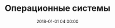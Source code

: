---
title: Операционные системы
breadcrumbName: os
seoDescription: Конспекты и уроки по операционным системам.
seoKeywords: изучение операционных систем
date: 2018-01-01 04:00:00
---
